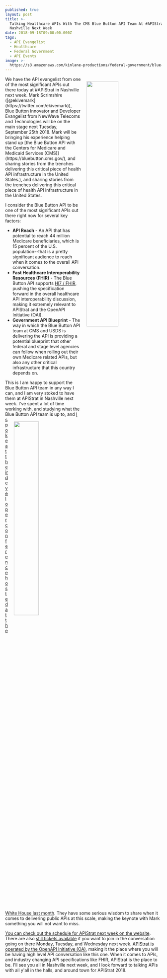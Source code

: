 ```yaml
---
published: true
layout: post
title: >-
  Talking Healthcare APIs With The CMS Blue Button API Team At #APIStrat In
  Nashville Next Week
date: 2018-09-18T09:00:00.000Z
tags:
  - API Evangelist
  - Healthcare
  - Federal Government
  - API Events
image: >-
  https://s3.amazonaws.com/kinlane-productions/federal-government/blue-button/blue-button-api-docs.png
---
```

<p><img src="{{ page.image }}" width="45%" align="right" style="padding: 15px;" /></p>We have the API evangelist from one of the most significant APIs out there today at #APIStrat in Nashville next week. Mark Scrimshire ([@ekivemark](https://twitter.com/ekivemark)), Blue Button Innovator and Developer Evangelist from NewWave Telecoms and Technologies will be on the main stage next Tuesday, September 25th 2018. Mark will be bringing his experience helping stand up [the Blue Button API with the Centers for Medicare and Medicaid Services (CMS)](https://bluebutton.cms.gov/), and sharing stories from the trenches delivering this critical piece of health API infrastructure in the United States.), and sharing stories from the trenches delivering this critical piece of health API infrastructure in the United States.

I consider the Blue Button API to be one of the most significant APIs out there right now for several key factors:

- **API Reach** - An API that has potential to reach 44 million Medicare beneficiaries, which is 15 percent of the U.S. population--that is a pretty significant audience to reach when it comes to the overall API conversation.
- **Fast Healthcare Interoperability Resources (FHIR)** - The Blue Button API supports [Hl7 / FHIR](https://www.hl7.org/fhir/overview.html), pushing the specification forward in the overall healthcare API interoperability discussion, making it extremely relevant to APIStrat and the OpenAPI Initiative (OAI).
- **Government API Blueprint** - The way in which the Blue Button API team at CMS and USDS is delivering the API is providing a potential blueprint that other federal and stage level agencies can follow when rolling out their own Medicare related APIs, but also any other critical infrastructure that this country depends on.

This is I am happy to support the Blue Button API team in any way I can, and I am very stoked to have them at APIStrat in Nashville next week. I've spent a lot of time working with, and studying what the Blue Button API team is up to, <img src="https://s3.amazonaws.com/kinlane-productions/events/apistrat/apistrat-nashville.png" align="right" width="40%" style="padding: 15px;" />and [I spoke at their developer conference hosted at the White House last month](http://apievangelist.com/2018/08/07/i-am-speaking-in-washington-dc-at-the-blue-button-20-developer-conference-on-the-api-lifecycle-this-monday/). They have some serious wisdom to share when it comes to delivering public APIs at this scale, making the keynote with Mark something you will not want to miss.

[You can check out the schedule for APIStrat next week on the website](https://events.linuxfoundation.org/events/apistrat-2018/program/schedule/). There are also [still tickets available](https://events.linuxfoundation.org/events/apistrat-2018/attend/register/) if you want to join in the conversation going on there Monday, Tuesday, and Wednesday next week. [APIStrat is operated by the OpenAPI Initiative (OA)](https://www.openapis.org/), making it the place where you will be having high level API conversation like this one. When it comes to APIs, and industry changing API specifications like FHIR, APIStrat is the place to be. I'll see you all in Nashville next week, and I look forward to talking APIs with all y'all in the halls, and around town for APIStrat 2018.
